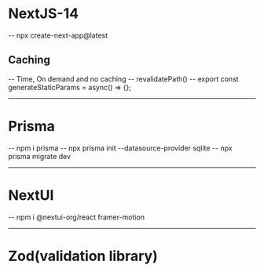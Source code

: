 # NextJS-14
-- npx create-next-app@latest

## Caching
-- Time, On demand and no caching
-- revalidatePath()
-- export const generateStaticParams = async() => {};

-----------------------------------------------------
# Prisma 
-- npm i prisma
-- npx prisma init --datasource-provider sqlite
-- npx prisma migrate dev

-----------------------------------------------------
# NextUI
-- npm i @nextui-org/react framer-motion

-----------------------------------------------------
# Zod(validation library)
